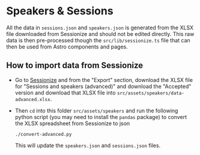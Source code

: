 # Speakers & Sessions

All the data in `sessions.json` and `speakers.json` is generated from the XLSX file downloaded from Sessionize and should not be edited directly. This raw data is then pre-processed though the `src/lib/sessionize.ts` file that can then be used from Astro components and pages.

## How to import data from Sessionize

- Go to [Sessionize](https://sessionize.com/) and from the "Export" section, download the XLSX file for "Sessions and speakers (advanced)" and download the "Accepted" version and download that XLSX file into `src/assets/speakers/data-advanced.xlsx`.

- Then `cd` into this folder `src/assets/speakers` and run the following python script (you may need to install the `pandas` package) to convert the XLSX spreadsheet from Sessionize to json

    ```
    ./convert-advanced.py
    ```

    This will update the `speakers.json` and `sessions.json` files.
